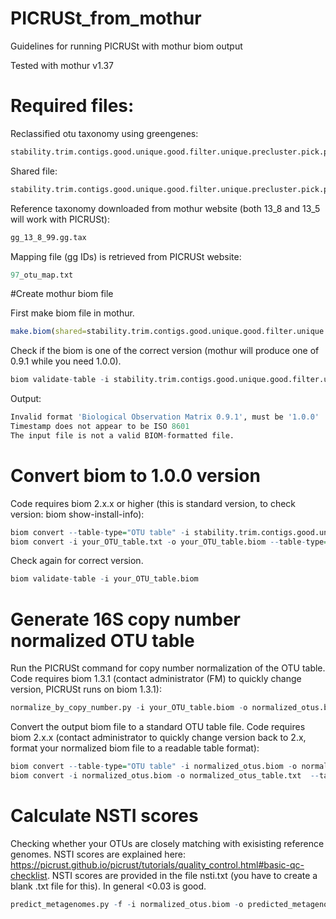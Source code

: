 # PICRUSt_from_mothur
Guidelines for running PICRUSt with mothur biom output

Tested with mothur v1.37
# Required files:
Reclassified otu taxonomy using greengenes: 
```R
stability.trim.contigs.good.unique.good.filter.unique.precluster.pick.pick.pick.an.unique_list.0.03.cons.taxonomy
```
Shared file: 
```R
stability.trim.contigs.good.unique.good.filter.unique.precluster.pick.pick.pick.an.unique_list.shared
```
Reference taxonomy downloaded from mothur website (both 13_8 and 13_5 will work with PICRUSt): 
```R
gg_13_8_99.gg.tax
```
Mapping file (gg IDs) is retrieved from PICRUSt website: 
```R 
97_otu_map.txt
```

#Create mothur biom file

First make biom file in mothur.
```R
make.biom(shared=stability.trim.contigs.good.unique.good.filter.unique.precluster.pick.pick.pick.an.unique_list.shared, label=0.03, reftaxonomy=gg_13_8_99.gg.tax, constaxonomy=stability.trim.contigs.good.unique.good.filter.unique.precluster.pick.pick.pick.an.unique_list.0.03.cons.taxonomy, picrust=97_otu_map.txt)
```
Check if the biom is one of the correct version (mothur will produce one of 0.9.1 while you need 1.0.0).
```R
biom validate-table -i stability.trim.contigs.good.unique.good.filter.unique.precluster.pick.pick.pick.an.unique_list.0.03.biom
```
Output:
```R
Invalid format 'Biological Observation Matrix 0.9.1', must be '1.0.0'
Timestamp does not appear to be ISO 8601
The input file is not a valid BIOM-formatted file.
```
# Convert biom to 1.0.0 version 
Code requires biom 2.x.x or higher (this is standard version, to check version: biom show-install-info):
```R
biom convert --table-type="OTU table" -i stability.trim.contigs.good.unique.good.filter.unique.precluster.pick.pick.pick.an.unique_list.0.03.biom -o your_OTU_table.txt --to-tsv --header-key taxonomy
biom convert -i your_OTU_table.txt -o your_OTU_table.biom --table-type="OTU table" --to-json --process-obs-metadata taxonomy
```
Check again for correct version.
```R
biom validate-table -i your_OTU_table.biom
```

# Generate 16S copy number normalized OTU table

Run the PICRUSt command for copy number normalization of the OTU table.
Code requires biom 1.3.1 (contact administrator (FM) to quickly change version, PICRUSt runs on biom 1.3.1):
```R
normalize_by_copy_number.py -i your_OTU_table.biom -o normalized_otus.biom
```

Convert the output biom file to a standard OTU table file.
Code requires biom 2.x.x (contact administrator to quickly change version back to 2.x, format your normalized biom file to a readable table format):
```R
biom convert --table-type="OTU table" -i normalized_otus.biom -o normalized_otus_table.txt --header-key taxonomy --to-tsv
biom convert -i normalized_otus.biom -o normalized_otus_table.txt  --table-type "otu table"
```
# Calculate NSTI scores
Checking whether your OTUs are closely matching with exisisting reference genomes. NSTI scores are explained here: https://picrust.github.io/picrust/tutorials/quality_control.html#basic-qc-checklist. NSTI scores are provided in the file nsti.txt (you have to create a blank .txt file for this). In general <0.03 is good.
```R
predict_metagenomes.py -f -i normalized_otus.biom -o predicted_metagenomes.txt -a nsti.txt
```
